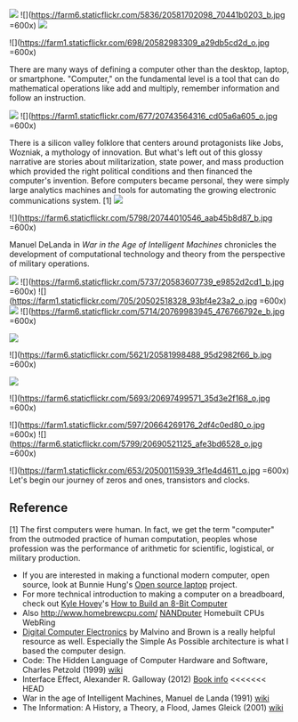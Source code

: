 ![](https://farm1.staticflickr.com/745/20582176698_da51529e9a_o.jpg)
![](https://farm6.staticflickr.com/5836/20581702098_70441b0203_b.jpg =600x)
![](https://farm1.staticflickr.com/696/20743896756_0757ce5d09_b.jpg)

![](https://farm1.staticflickr.com/698/20582983309_a29db5cd2d_o.jpg =600x)

There are many ways of defining a computer other than the desktop, laptop, or smartphone. "Computer," on the fundamental level is a tool that can do mathematical operations like add and multiply, remember information and follow an instruction. 

![](https://farm1.staticflickr.com/745/20582176698_da51529e9a_o.jpg)
![](https://farm1.staticflickr.com/677/20743564316_cd05a6a605_o.jpg =600x)

There is a silicon valley folklore that centers around protagonists like Jobs, Wozniak, a mythology of innovation. But what's left out of this glossy narrative are stories about militarization, state power, and mass production which provided the right political conditions and then financed the computer's invention. Before computers became personal, they were simply large analytics machines and tools for automating the growing electronic communications system. [1] 
![](https://farm1.staticflickr.com/745/20582176698_da51529e9a_o.jpg)

![](https://farm6.staticflickr.com/5798/20744010546_aab45b8d87_b.jpg =600x)

Manuel DeLanda in *War in the Age of Intelligent Machines* chronicles the development of computational technology and theory from the perspective of military operations.

![](https://farm1.staticflickr.com/745/20582176698_da51529e9a_o.jpg)
![](https://farm6.staticflickr.com/5737/20583607739_e9852d2cd1_b.jpg =600x)
![](https://farm1.staticflickr.com/705/20502518328_93bf4e23a2_o.jpg =600x)
![](https://farm1.staticflickr.com/745/20582176698_da51529e9a_o.jpg)
![](https://farm6.staticflickr.com/5714/20769983945_476766792e_b.jpg =600x)

![](https://farm1.staticflickr.com/745/20582176698_da51529e9a_o.jpg)
 
![](https://farm6.staticflickr.com/5621/20581998488_95d2982f66_b.jpg =600x)
 
![](https://farm1.staticflickr.com/745/20582176698_da51529e9a_o.jpg)
 
![](https://farm6.staticflickr.com/5693/20697499571_35d3e2f168_o.jpg =600x) 
 
![](https://farm1.staticflickr.com/597/20664269176_2df4c0ed80_o.jpg =600x)
![](https://farm6.staticflickr.com/5799/20690521125_afe3bd6528_o.jpg =600x)

 





![](https://farm1.staticflickr.com/653/20500115939_3f1e4d4611_o.jpg =600x)
Let's begin our journey of zeros and ones, transistors and clocks.



## Reference
[1] The first computers were human. In fact, we get the term "computer" from the outmoded practice of human computation, peoples whose profession was the performance of arithmetic for scientific, logistical, or military production.
- If you are interested in making a functional modern computer, open source, look at Bunnie Hung's [Open source laptop](http://www.bunniestudios.com/blog/?p=3265) project.  
- For more technical introduction to making a computer on a breadboard, check out [Kyle Hovey](http://8bitspaghetti.com/)'s [How to Build an 8-Bit Computer](http://www.instructables.com/id/How-to-Build-an-8-Bit-Computer/)
- Also http://www.homebrewcpu.com/ [NANDputer](http://blog.kevtris.org/?p=62) Homebuilt CPUs WebRing 
- [Digital Computer Electronics](http://www.amazon.com/Digital-Computer-Electronics-Albert-Malvino/dp/0028005945) by Malvino and Brown is a really helpful resource as well. Especially the Simple As Possible architecture is what I based the computer design. 
- Code: The Hidden Language of Computer Hardware and Software,  Charles Petzold (1999) [wiki](https://en.wikipedia.org/wiki/Code:_The_Hidden_Language_of_Computer_Hardware_and_Software)
- Interface Effect,  Alexander R. Galloway (2012) [Book info](http://www.polity.co.uk/book.asp?ref=9780745662527)
<<<<<<< HEAD
-   War in the age of Intelligent Machines, Manuel de Landa (1991) [wiki](https://en.wikipedia.org/wiki/War_in_the_Age_of_Intelligent_Machines)
- The Information: A History, a Theory, a Flood, James Gleick (2001) [wiki](https://en.wikipedia.org/wiki/The_Information:_A_History,_a_Theory,_a_Flood)  
 
   